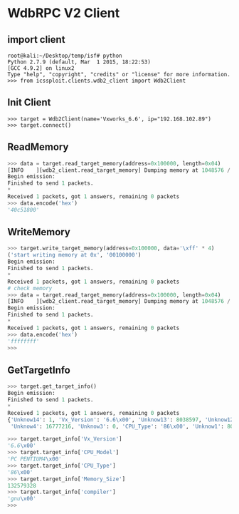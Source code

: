 # WdbRPC V2 Client

## import client
    root@kali:~/Desktop/temp/isf# python
    Python 2.7.9 (default, Mar  1 2015, 18:22:53)
    [GCC 4.9.2] on linux2
    Type "help", "copyright", "credits" or "license" for more information.
    >>> from icssploit.clients.wdb2_client import Wdb2Client

## Init Client
    >>> target = Wdb2Client(name='Vxworks_6.6', ip="192.168.102.89")
    >>> target.connect()
    
## ReadMemory
```python
>>> data = target.read_target_memory(address=0x100000, length=0x04)
[INFO    ][wdb2_client.read_target_memory] Dumping memory at 1048576 / 1048580
Begin emission:
Finished to send 1 packets.
*
Received 1 packets, got 1 answers, remaining 0 packets
>>> data.encode('hex')
'40c51800'
```


## WriteMemory
```python
>>> target.write_target_memory(address=0x100000, data='\xff' * 4)
('start writing memory at 0x', '00100000')
Begin emission:
Finished to send 1 packets.
*
Received 1 packets, got 1 answers, remaining 0 packets
# check memory
>>> data = target.read_target_memory(address=0x100000, length=0x04)
[INFO    ][wdb2_client.read_target_memory] Dumping memory at 1048576 / 1048580
Begin emission:
Finished to send 1 packets.
*
Received 1 packets, got 1 answers, remaining 0 packets
>>> data.encode('hex')
'ffffffff'
>>>
```

## GetTargetInfo
```python
>>> target.get_target_info()
Begin emission:
Finished to send 1 packets.
*
Received 1 packets, got 1 answers, remaining 0 packets
{'Unknow14': 1, 'Vx_Version': '6.6\x00', 'Unknow13': 8038597, 'Unknow12': 5010352, 'Unknow11': 0, 'Unknow10': 0, 'Unknow9': 1048576, 'Target_Type': 'VxWorks\x00', 'Unknow15': 0, 'CPU_Model': 'PC PENTIUM4\x00', 'Unknow7': 4321, 'Unknow6': 4096, 'Unknow5': 0,
 'Unknow4': 16777216, 'Unknow3': 0, 'CPU_Type': '86\x00', 'Unknow1': 80, 'Memory_Size': 132579328, 'Unknow8': 'host:vxWorks-6.6\x00', 'Unknow2': 86, 'compiler': 'gnu\x00'}

>>> target.target_info['Vx_Version']
'6.6\x00'
>>> target.target_info['CPU_Model']
'PC PENTIUM4\x00'
>>> target.target_info['CPU_Type']
'86\x00'
>>> target.target_info['Memory_Size']
132579328
>>> target.target_info['compiler']
'gnu\x00'
>>>

```